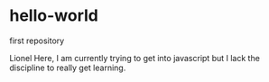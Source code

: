 # hello-world
first repository

Lionel Here, I am currently trying to get into javascript but I lack the discipline to really get learning.
